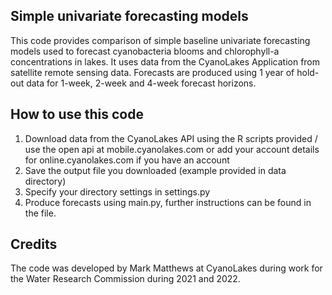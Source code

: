 ## Simple univariate forecasting models

This code provides comparison of simple baseline univariate forecasting models
used to forecast cyanobacteria blooms and chlorophyll-a concentrations in lakes. 
It uses data from the CyanoLakes Application from satellite remote sensing data. 
Forecasts are produced using 1 year of hold-out data for 1-week, 2-week and 4-week 
forecast horizons. 

## How to use this code

1. Download data from the CyanoLakes API using the R scripts provided / use the open api at mobile.cyanolakes.com 
or add your account details for online.cyanolakes.com if you have an account 
2. Save the output file you downloaded (example provided in data directory)
3. Specify your directory settings in settings.py
4. Produce forecasts using main.py, further instructions can be found in the file. 

## Credits
The code was developed by Mark Matthews at CyanoLakes 
during work for the Water Research Commission during 2021 and 2022. 